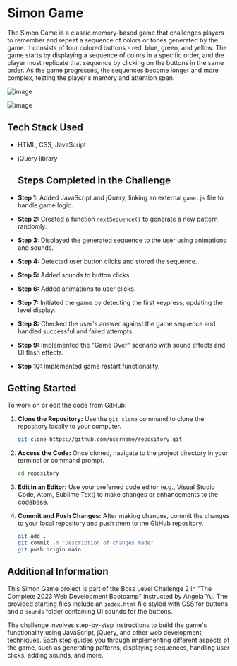 # Simon Game

The Simon Game is a classic memory-based game that challenges players to remember and repeat a sequence of colors or tones generated by the game. It consists of four colored buttons - red, blue, green, and yellow. The game starts by displaying a sequence of colors in a specific order, and the player must replicate that sequence by clicking on the buttons in the same order. As the game progresses, the sequences become longer and more complex, testing the player's memory and attention span.

![image](https://github.com/riju951/Simongame_TheComplete2023WebDevelopmentBootcamp/assets/82694741/6d315ca4-306a-4b04-9896-b93f2f98fb98)

![image](https://github.com/riju951/Simongame_TheComplete2023WebDevelopmentBootcamp/assets/82694741/b23adebf-77d9-45d0-ad9d-e27dec233d43)

## Tech Stack Used

- HTML, CSS, JavaScript
- jQuery library

  ## Steps Completed in the Challenge

- **Step 1:** Added JavaScript and jQuery, linking an external `game.js` file to handle game logic.
- **Step 2:** Created a function `nextSequence()` to generate a new pattern randomly.
- **Step 3:** Displayed the generated sequence to the user using animations and sounds.
- **Step 4:** Detected user button clicks and stored the sequence.
- **Step 5:** Added sounds to button clicks.
- **Step 6:** Added animations to user clicks.
- **Step 7:** Initiated the game by detecting the first keypress, updating the level display.
- **Step 8:** Checked the user's answer against the game sequence and handled successful and failed attempts.
- **Step 9:** Implemented the "Game Over" scenario with sound effects and UI flash effects.
- **Step 10:** Implemented game restart functionality.

## Getting Started

To work on or edit the code from GitHub:

1. **Clone the Repository:** Use the `git clone` command to clone the repository locally to your computer.
   ```bash
   git clone https://github.com/username/repository.git
   
2. **Access the Code:** Once cloned, navigate to the project directory in your terminal or command prompt.
   ```bash
   cd repository
   ```

3. **Edit in an Editor:** Use your preferred code editor (e.g., Visual Studio Code, Atom, Sublime Text) to make changes or enhancements to the codebase.

4. **Commit and Push Changes:** After making changes, commit the changes to your local repository and push them to the GitHub repository.
   ```bash
   git add .
   git commit -m "Description of changes made"
   git push origin main
   ```

## Additional Information

This Simon Game project is part of the Boss Level Challenge 2 in "The Complete 2023 Web Development Bootcamp" instructed by Angela Yu. The provided starting files include an `index.html` file styled with CSS for buttons and a `sounds` folder containing UI sounds for the buttons.

The challenge involves step-by-step instructions to build the game's functionality using JavaScript, jQuery, and other web development techniques. Each step guides you through implementing different aspects of the game, such as generating patterns, displaying sequences, handling user clicks, adding sounds, and more.
